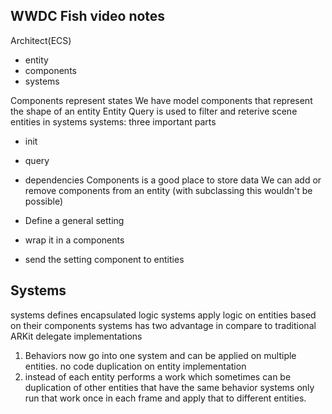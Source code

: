 ## WWDC Fish video notes
Architect(ECS)
* entity
* components
* systems

Components represent states
We have model components that represent the shape of an entity
Entity Query is used to filter and reterive scene entities in systems
systems: three important parts
* init
* query
* dependencies
Components is a good place to store data
We can add or remove components from an entity (with subclassing this wouldn't be possible)

* Define a general setting
* wrap it in a components
* send the setting component to entities
## Systems
systems defines encapsulated logic
systems apply logic on entities based on their components
systems has two advantage in compare to traditional ARKit delegate implementations
1) Behaviors now go into one system and can be applied on multiple entities. no code duplication on entity implementation
2) instead of each entity performs a work which sometimes can be duplication of other entities that have the same behavior systems only run that work once in each frame and apply that to different entities.